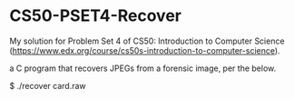 # CS50-PSET4-Recover

My solution for Problem Set 4 of CS50: Introduction to Computer Science (https://www.edx.org/course/cs50s-introduction-to-computer-science).

a C program that recovers JPEGs from a forensic image, per the below.

$ ./recover card.raw
